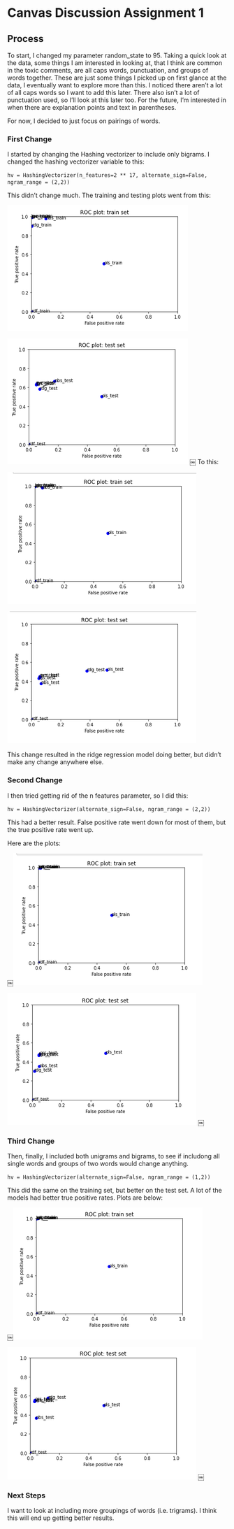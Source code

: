 # Canvas Discussion Assignment 1

## Process

To start, I changed my parameter random_state to 95. Taking a quick look at the data, some things I am interested in looking at, that I think are common in the toxic comments, are all caps words, punctuation, and groups of words together. These are just some things I picked up on first glance at the data, I eventually want to explore more than this. I noticed there aren’t a lot of all caps words so I want to add this later. There also isn’t a lot of punctuation used, so I’ll look at this later too. For the future, I’m interested in when there are explanation points and text in parentheses. 

For now, I decided to just focus on pairings of words. 

### First Change

I started by changing the Hashing vectorizer to include only bigrams. I changed the hashing vectorizer variable to this:

    hv = HashingVectorizer(n_features=2 ** 17, alternate_sign=False, ngram_range = (2,2))

This didn’t change much. The training and testing plots went from this:

![](originalTrainSet.png)

![](originalTestSet.png)
￼
To this:

![](22TrainSet.png)

![](22TestSet.png)

This change resulted in the ridge regression model doing better, but didn’t make any change anywhere else.

### Second Change

I then tried getting rid of the n features parameter, so I did this:

    hv = HashingVectorizer(alternate_sign=False, ngram_range = (2,2))

This had a better result. False positive rate went down for most of them, but the true positive rate went up.

Here are the plots:

￼![](22NoNFeatTrain.png)

![](22NoNFeatTest.png)
￼
### Third Change

Then, finally, I included both unigrams and bigrams, to see if includong all single words and groups of two words would change anything.

    hv = HashingVectorizer(alternate_sign=False, ngram_range = (1,2))

This did the same on the training set, but better on the test set. A lot of the models had better true positive rates. Plots are below:

￼![](12Train.png)

![](12Test.png)
￼
### Next Steps

I want to look at including more groupings of words (i.e. trigrams). I think this will end up getting better results. 
